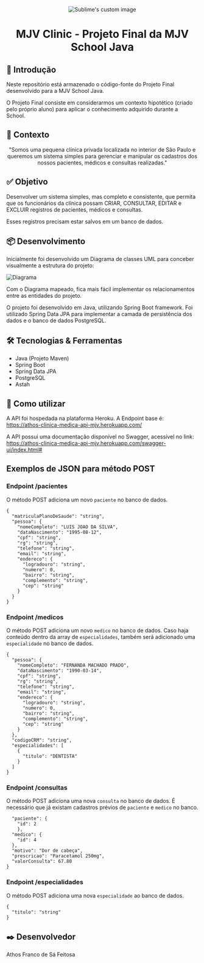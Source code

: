 <p align="center">
  <img src="https://i.ibb.co/B2YvGD5/output-onlinepngtools.png" alt="Sublime's custom image"/>
</p>
<h1 align="center">MJV Clinic - Projeto Final da MJV School Java</h1>

## 🐣 Introdução
Neste repositório está armazenado o código-fonte do Projeto Final desenvolvido para a MJV School Java.

O Projeto Final consiste em considerarmos um contexto hipotético (criado pelo próprio aluno) para aplicar o conhecimento adquirido durante a School. 


## 💭 Contexto 
<p align="center">"Somos uma pequena clínica privada localizada no interior de São Paulo e queremos um sistema simples para gerenciar e manipular os cadastros dos nossos pacientes, médicos e consultas realizadas."</p>

## ✅ Objetivo

Desenvolver um sistema simples, mas completo e consistente, que permita que os funcionários da clínica possam CRIAR, CONSULTAR, EDITAR e EXCLUIR registros de pacientes, médicos e consultas.

Esses registros precisam estar salvos em um banco de dados.

## 📦 Desenvolvimento

Inicialmente foi desenvolvido um Diagrama de classes UML para conceber visualmente a estrutura do projeto:

![Diagrama](https://i.ibb.co/brP60Jj/diagrama-UML.png)

Com o Diagrama mapeado, fica mais fácil implementar os relacionamentos entre as entidades do projeto. 

O projeto foi desenvolvido em Java, utilizando Spring Boot framework. Foi utilizado Spring Data JPA  para implementar a camada de persistência dos dados e o banco de dados PostgreSQL.

## 🛠️ Tecnologias & Ferramentas
- Java (Projeto Maven)
- Spring Boot
- Spring Data JPA
- PostgreSQL
- Astah

## 🚀 Como utilizar

A API foi hospedada na plataforma Heroku. A Endpoint base é: https://athos-clinica-medica-api-mjv.herokuapp.com/

A API possui uma documentação disponível no Swagger, acessível no link: https://athos-clinica-medica-api-mjv.herokuapp.com/swagger-ui/index.html#

## Exemplos de JSON para método POST

### Endpoint /pacientes
O método POST adiciona um novo `paciente` no banco de dados.
```
{
  "matriculaPlanoDeSaude": "string",
  "pessoa": {
    "nomeCompleto": "LUIS JOAO DA SILVA",
    "dataNascimento": "1995-08-12",
    "cpf": "string",
    "rg": "string",
    "telefone": "string",
    "email": "string",
    "endereco": {
      "logradouro": "string",
      "numero": 0,
      "bairro": "string",
      "complemento": "string",
      "cep": "string"
    }
  }
}
```

### Endpoint /medicos
O método POST adiciona um novo `medico` no banco de dados. Caso haja conteúdo dentro da array de `especialidades`, também será adicionado uma `especialidade` no banco de dados. 
```
{
  "pessoa": {
    "nomeCompleto": "FERNANDA MACHADO PRADO",
    "dataNascimento": "1990-03-14",
    "cpf": "string",
    "rg": "string",
    "telefone": "string",
    "email": "string",
    "endereco": {
      "logradouro": "string",
      "numero": 0,
      "bairro": "string",
      "complemento": "string",
      "cep": "string"
    }
  },
  "codigoCRM": "string",
  "especialidades": [
    {
      "titulo": "DENTISTA"
    }
  ]
}

```

### Endpoint /consultas
O método POST adiciona uma nova `consulta` no banco de dados. É necessário que já existam cadastros prévios de `paciente` e `medico` no banco.
```{
  "paciente": {
    "id": 2
    },
  "medico": {
    "id": 4
  },
  "motivo": "Dor de cabeça",
  "prescricao": "Paracetamol 250mg",
  "valorConsulta": 67.80
}
```

### Endpoint /especialidades
O método POST adiciona uma nova `especialidade` ao banco de dados.
```
{
  "titulo": "string"
}
```

## ✒️ Desenvolvedor

Athos Franco de Sá Feitosa 
